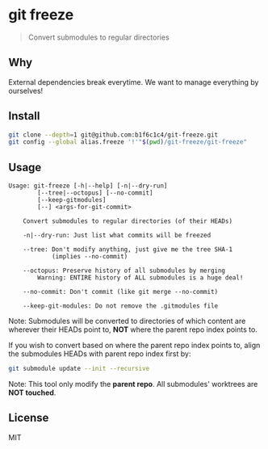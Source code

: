 # git freeze

> Convert submodules to regular directories

## Why

External dependencies break everytime.
We want to manage everything by ourselves!

## Install

```bash
git clone --depth=1 git@github.com:b1f6c1c4/git-freeze.git
git config --global alias.freeze '!'"$(pwd)/git-freeze/git-freeze"
```

## Usage

```
Usage: git-freeze [-h|--help] [-n|--dry-run]
        [--tree|--octopus] [--no-commit]
        [--keep-gitmodules]
        [--] <args-for-git-commit>

    Convert submodules to regular directories (of their HEADs)

    -n|--dry-run: Just list what commits will be freezed

    --tree: Don't modify anything, just give me the tree SHA-1
            (implies --no-commit)

    --octopus: Preserve history of all submodules by merging
        Warning: ENTIRE history of ALL submodules is a huge deal!

    --no-commit: Don't commit (like git merge --no-commit)

    --keep-git-modules: Do not remove the .gitmodules file
```

Note:
Submodules will be converted to directories of which content are wherever their HEADs point to,
**NOT** where the parent repo index points to.

If you wish to convert based on where the parent repo index points to, align the submodules HEADs with parent repo index first by:
```bash
git submodule update --init --recursive
```

Note:
This tool only modify the **parent repo**. All submodules' worktrees are **NOT touched**.

## License

MIT
